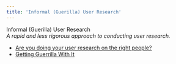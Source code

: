 ```yaml
---
title: 'Informal (Guerilla) User Research'
---
```


Informal (Guerilla) User Research  
_A rapid and less rigorous approach to conducting user research._

*   [Are you doing your user research on the right people?](http://www.90percentofeverything.com/2008/08/25/are-you-doing-your-user-research-on-the-right-people/)  
*   [Getting Guerrilla With It](http://uxmag.com/articles/getting-guerrilla-with-it)  

